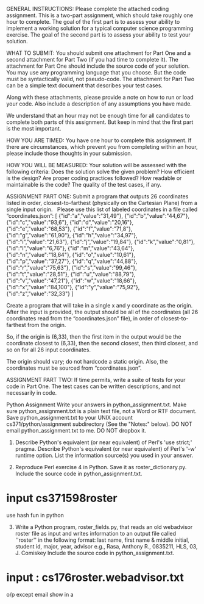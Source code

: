 GENERAL INSTRUCTIONS: 
Please complete the attached coding assignment.  This is a two-part assignment, which should take roughly one hour to complete.  The goal of the first part is to assess your ability to implement a working solution for a typical computer science programming exercise.  The goal of the second part is to assess your ability to test your solution.

WHAT TO SUBMIT: 
You should submit one attachment for Part One and a second attachment for Part Two (if you had time to complete it).
The attachment for Part One should include the source code of your solution.  You may use any programming language that you choose.  But the code must be syntactically valid, not pseudo-code.
The attachment for Part Two can be a simple text document that describes your test cases.

Along with these attachments, please provide a note on how to run or load your code.  Also include a description of any assumptions you have made.

We understand that an hour may not be enough time for all candidates to complete both parts of this assignment.  But keep in mind that the first part is the most important.

HOW YOU ARE TIMED: 
You have one hour to complete this assignment.  If there are circumstances, which prevent you from completing within an hour, please include those thoughts in your submission.

HOW YOU WILL BE MEASURED: 
Your solution will be assessed with the following criteria:
Does the solution solve the given problem?
How efficient is the design?
Are proper coding practices followed?
How readable or maintainable is the code?
The quality of the test cases, if any.


ASSIGNMENT PART ONE:
Submit a program that outputs 26 coordinates listed in order, closest-to-farthest (physically on the Cartesian Plane) from a single input origin.
 
Please use this list of labeled coordinates in a file called “coordinates.json”:
[
  {"id":"a","value":"31,49"},
  {"id":"b","value":"44,67"},
  {"id":"c","value":"93,6"},
  {"id":"d","value":"20,16"},
  {"id":"e","value":"68,53"},
  {"id":"f","value":"71,8"},
  {"id":"g","value":"61,90"},
  {"id":"h","value":"34,97"},
  {"id":"i","value":"21,63"},
  {"id":"j","value":"19,84"},
  {"id":"k","value":"0,81"},
  {"id":"l","value":"6,76"},
  {"id":"m","value":"43,64"},
  {"id":"n","value":"18,64"},
  {"id":"o","value":"10,61"},
  {"id":"p","value":"37,27"},
  {"id":"q","value":"44,88"},
  {"id":"r","value":"75,63"},
  {"id":"s","value":"99,46"},
  {"id":"t","value":"28,51"},
  {"id":"u","value":"88,79"},
  {"id":"v","value":"47,21"},
  {"id":"w","value":"18,66"},
  {"id":"x","value":"84,100"},
  {"id":"y","value":"75,92"},
  {"id":"z","value":"32,33"}
]

Create a program that will take in a single x and y coordinate as the origin.  After the input is provided, the output should be all of the coordinates (all 26 coordinates read from the “coordinates.json” file), in order of closest-to-farthest from the origin.

So, if the origin is (6,33), then the first item in the output would be the coordinate closest to (6,33), then the second closest, then third closest, and so on for all 26 input coordinates.

The origin should vary; do not hardcode a static origin.  Also, the coordinates must be sourced from “coordinates.json”.

ASSIGNMENT PART TWO:
If time permits, write a suite of tests for your code in Part One.  The test cases can be written descriptions, and not necessarily in code.




Python Assignment
Write your answers in python_assignment.txt. Make sure python_assignment.txt is a plain text file, not a Word or RTF document. Save python_assignment.txt to your UNIX account cs371/python/assignment subdirectory (See the "Notes:" below). DO NOT email python_assignment.txt to me. DO NOT dropbox it.


1. Describe Python's equivalent (or near equivalent) of Perl's 'use strict;' pragma. Describe Python's equivalent (or near equivalent) of Perl's '-w' runtime option. List the information source(s) you used in your answer.


2. Reproduce Perl exercise 4 in Python. Save it as roster_dictionary.py. Include the source code in python_assignment.txt.
# input cs371598roster
use hash fun in python


3. Write a Python program, roster_fields.py, that reads an old webadvisor roster file as input and writes information to an output file called ''roster'' in the following format:
last name, first name & middle initial, student id, major, year, advisor
e.g.,
Rasa, Anthony R., 0835211, HLS, 03, J. Comiskey
Include the source code in python_assignment.txt.

# input : cs176roster.webadvisor.txt
o/p except email show in a
